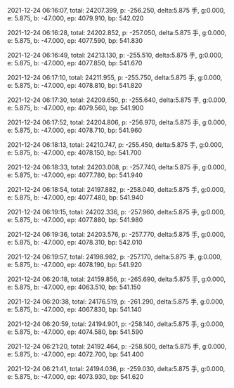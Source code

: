 2021-12-24 06:16:07, total: 24207.399, p: -256.250, delta:5.875 手, g:0.000, e: 5.875, b: -47.000, ep: 4079.910, bp: 542.020

2021-12-24 06:16:28, total: 24202.852, p: -257.050, delta:5.875 手, g:0.000, e: 5.875, b: -47.000, ep: 4077.590, bp: 541.830

2021-12-24 06:16:49, total: 24213.130, p: -255.510, delta:5.875 手, g:0.000, e: 5.875, b: -47.000, ep: 4077.850, bp: 541.670

2021-12-24 06:17:10, total: 24211.955, p: -255.750, delta:5.875 手, g:0.000, e: 5.875, b: -47.000, ep: 4078.810, bp: 541.820

2021-12-24 06:17:30, total: 24209.650, p: -255.640, delta:5.875 手, g:0.000, e: 5.875, b: -47.000, ep: 4079.560, bp: 541.900

2021-12-24 06:17:52, total: 24204.806, p: -256.970, delta:5.875 手, g:0.000, e: 5.875, b: -47.000, ep: 4078.710, bp: 541.960

2021-12-24 06:18:13, total: 24210.747, p: -255.450, delta:5.875 手, g:0.000, e: 5.875, b: -47.000, ep: 4078.150, bp: 541.700

2021-12-24 06:18:33, total: 24203.008, p: -257.740, delta:5.875 手, g:0.000, e: 5.875, b: -47.000, ep: 4077.780, bp: 541.940

2021-12-24 06:18:54, total: 24197.882, p: -258.040, delta:5.875 手, g:0.000, e: 5.875, b: -47.000, ep: 4077.480, bp: 541.940

2021-12-24 06:19:15, total: 24202.336, p: -257.960, delta:5.875 手, g:0.000, e: 5.875, b: -47.000, ep: 4077.880, bp: 541.980

2021-12-24 06:19:36, total: 24203.576, p: -257.770, delta:5.875 手, g:0.000, e: 5.875, b: -47.000, ep: 4078.310, bp: 542.010

2021-12-24 06:19:57, total: 24198.982, p: -257.170, delta:5.875 手, g:0.000, e: 5.875, b: -47.000, ep: 4078.190, bp: 541.920

2021-12-24 06:20:18, total: 24159.856, p: -265.690, delta:5.875 手, g:0.000, e: 5.875, b: -47.000, ep: 4063.510, bp: 541.150

2021-12-24 06:20:38, total: 24176.519, p: -261.290, delta:5.875 手, g:0.000, e: 5.875, b: -47.000, ep: 4067.830, bp: 541.140

2021-12-24 06:20:59, total: 24194.901, p: -258.140, delta:5.875 手, g:0.000, e: 5.875, b: -47.000, ep: 4074.580, bp: 541.590

2021-12-24 06:21:20, total: 24192.464, p: -258.500, delta:5.875 手, g:0.000, e: 5.875, b: -47.000, ep: 4072.700, bp: 541.400

2021-12-24 06:21:41, total: 24194.036, p: -259.030, delta:5.875 手, g:0.000, e: 5.875, b: -47.000, ep: 4073.930, bp: 541.620